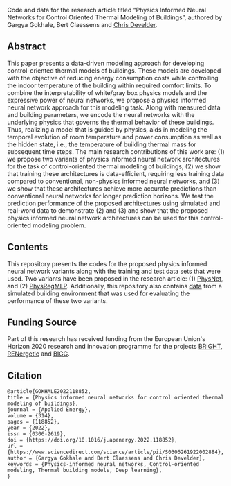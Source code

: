 Code and data for the research article titled “Physics Informed Neural Networks for Control Oriented Thermal Modeling of Buildings”, authored by Gargya Gokhale, Bert Claessens and [Chris Develder](http://users.atlantis.ugent.be/cdvelder/).

## Abstract
This paper presents a data-driven modeling approach for developing control-oriented thermal models of buildings. These models are developed with the objective of reducing energy consumption costs while controlling the indoor temperature of the building within required comfort limits. To combine the interpretability of white/gray box physics models and the expressive power of neural networks, we propose a physics informed neural network approach for this modeling task. Along with measured data and building parameters, we encode the neural networks with the underlying physics that governs the thermal behavior of these buildings. Thus, realizing a model that is guided by physics, aids in modeling the temporal evolution of room temperature and power consumption as well as the hidden state, i.e., the temperature of building thermal mass for subsequent time steps. The main research contributions of this work are: (1) we propose two variants of physics informed neural network architectures for the task of control-oriented thermal modeling of buildings, (2) we show that training these architectures is data-efficient, requiring less training data compared to conventional, non-physics informed neural networks, and (3) we show that these architectures achieve more accurate predictions than conventional neural networks for longer prediction horizons. We test the prediction performance of the proposed architectures using simulated and real-word data to demonstrate (2) and (3) and show that the proposed physics informed neural network architectures can be used for this control-oriented modeling problem.

## Contents
This repository presents the codes for the proposed physics informed neural network variants along with the training and test data sets that were used. Two variants have been proposed in the research article: (1) [PhysNet](PhysNet.py), and (2) [PhysRegMLP](PhysRegMLP.py).
Additionally, this repository also contains [data](.\data) from a simulated building environment that was used for evaluating the performance of these two variants. 

## Funding Source
Part of this research has received funding from the European Union's Horizon 2020 research and innovation programme for the projects [BRIGHT](https://www.brightproject.eu/), [RENergetic](https://www.renergetic.eu/) and [BIGG](https://www.bigg-project.eu/).

## Citation
    @article{GOKHALE2022118852,
    title = {Physics informed neural networks for control oriented thermal modeling of buildings},
    journal = {Applied Energy},
    volume = {314},
    pages = {118852},
    year = {2022},
    issn = {0306-2619},
    doi = {https://doi.org/10.1016/j.apenergy.2022.118852},
    url = {https://www.sciencedirect.com/science/article/pii/S0306261922002884},
    author = {Gargya Gokhale and Bert Claessens and Chris Develder},
    keywords = {Physics-informed neural networks, Control-oriented modeling, Thermal building models, Deep learning},
    }
